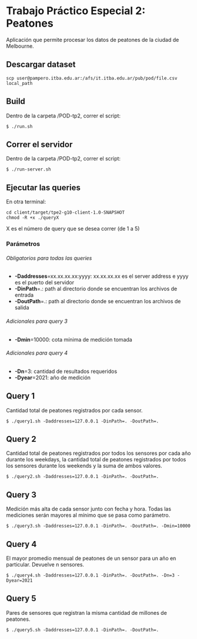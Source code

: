 # Trabajo Práctico Especial 2: Peatones

Aplicación que permite procesar los datos de peatones de la ciudad de Melbourne.

## Descargar dataset

```
scp user@pampero.itba.edu.ar:/afs/it.itba.edu.ar/pub/pod/file.csv local_path
```

## Build

Dentro de la carpeta /POD-tp2, correr el script:

	$ ./run.sh

## Correr el servidor

Dentro de la carpeta /POD-tp2, correr el script:

	$ ./run-server.sh

## Ejecutar las queries
En otra terminal:

```
cd client/target/tpe2-g10-client-1.0-SNAPSHOT
chmod -R +x ./queryX
```

X es el número de query que se desea correr (de 1 a 5)

### Parámetros

###### Obligatorios para todas las queries
- **-Daddresses**=xx.xx.xx.xx:yyyy: xx.xx.xx.xx es el server address e yyyy es el puerto del servidor
- **-DinPath**=.: path al directorio donde se encuentran los archivos de entrada 
- **-DoutPath**=.: path al directorio donde se encuentran los archivos de salida

###### Adicionales para query 3
- **-Dmin**=10000: cota mínima de medición tomada

###### Adicionales para query 4
- **-Dn**=3: cantidad de resultados requeridos
- **-Dyear**=2021: año de medición

## Query 1

Cantidad total de peatones registrados por cada sensor.

	$ ./query1.sh -Daddresses=127.0.0.1 -DinPath=. -DoutPath=.

## Query 2

Cantidad total de peatones registrados por todos los sensores por cada año durante los weekdays, 
la cantidad total de peatones registrados por todos los sensores durante los weekends y 
la suma de ambos valores.

	$ ./query2.sh -Daddresses=127.0.0.1 -DinPath=. -DoutPath=.

## Query 3

Medición más alta de cada sensor junto con fecha y hora. 
Todas las mediciones serán mayores al mínimo que se pasa como parámetro.

	$ ./query3.sh -Daddresses=127.0.0.1 -DinPath=. -DoutPath=. -Dmin=10000

## Query 4

El mayor promedio mensual de peatones de un sensor para un año en particular. Devuelve n sensores.

	$ ./query4.sh -Daddresses=127.0.0.1 -DinPath=. -DoutPath=. -Dn=3 -Dyear=2021

## Query 5

Pares de sensores que registran la misma cantidad de millones de peatones.

	$ ./query5.sh -Daddresses=127.0.0.1 -DinPath=. -DoutPath=. 
